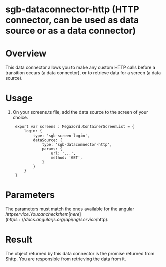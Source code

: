sgb-dataconnector-http (HTTP connector, can be used as data source or as a data connector)
=====================================================

# Overview

This data connector allows you to make any custom HTTP calls before a transition occurs (a data connector), or to
retrieve data for a screen (a data source).

# Usage
        
1. On your screens.ts file, add the data source to the screen of your choice.

        export var screens : Megazord.ContainerScreenList = {
            login: {
                type: 'sgb-screen-login',
                dataSource: {
                    type: 'sgb-dataconnector-http',                    
                    params: {
                        url: '...',
                        method: 'GET',
                    }
                }
            }
        }

# Parameters

The parameters must match the ones available for the angular $http service. You can check them [here](https://docs.angularjs.org/api/ng/service/$http).

# Result

The object returned by this data connector is the promise returned from $http. You are responsible from retrieving the data from it.